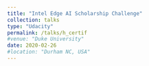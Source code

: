 ```yaml
---
title: "Intel Edge AI Scholarship Challenge"
collection: talks
type: "Udacity"
permalink: /talks/h_certif
#venue: "Duke University"
date: 2020-02-26
#location: "Durham NC, USA"
---
```


